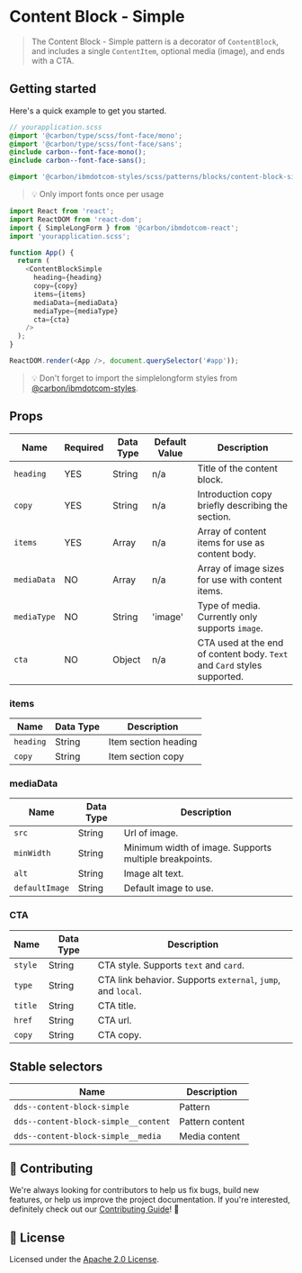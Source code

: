 # Content Block - Simple

> The Content Block - Simple pattern is a decorator of `ContentBlock`, and
> includes a single `ContentItem`, optional media (image), and ends with a CTA.

## Getting started

Here's a quick example to get you started.

```scss
// yourapplication.scss
@import '@carbon/type/scss/font-face/mono';
@import '@carbon/type/scss/font-face/sans';
@include carbon--font-face-mono();
@include carbon--font-face-sans();

@import '@carbon/ibmdotcom-styles/scss/patterns/blocks/content-block-simple/content-block-simple';
```

> 💡 Only import fonts once per usage

```javascript
import React from 'react';
import ReactDOM from 'react-dom';
import { SimpleLongForm } from '@carbon/ibmdotcom-react';
import 'yourapplication.scss';

function App() {
  return (
    <ContentBlockSimple
      heading={heading}
      copy={copy}
      items={items}
      mediaData={mediaData}
      mediaType={mediaType}
      cta={cta}
    />
  );
}

ReactDOM.render(<App />, document.querySelector('#app'));
```

> 💡 Don't forget to import the simplelongform styles from
> [@carbon/ibmdotcom-styles](https://github.com/carbon-design-system/ibm-dotcom-library/blob/master/packages/styles).

## Props

| Name        | Required | Data Type | Default Value | Description                                                              |
| ----------- | -------- | --------- | ------------- | ------------------------------------------------------------------------ |
| `heading`   | YES      | String    | n/a           | Title of the content block.                                              |
| `copy`      | YES      | String    | n/a           | Introduction copy briefly describing the section.                        |
| `items`     | YES      | Array     | n/a           | Array of content items for use as content body.                          |
| `mediaData` | NO       | Array     | n/a           | Array of image sizes for use with content items.                         |
| `mediaType` | NO       | String    | 'image'       | Type of media. Currently only supports `image`.                          |
| `cta`       | NO       | Object    | n/a           | CTA used at the end of content body. `Text` and `Card` styles supported. |

### items

| Name      | Data Type | Description          |
| --------- | --------- | -------------------- |
| `heading` | String    | Item section heading |
| `copy`    | String    | Item section copy    |

### mediaData

| Name           | Data Type | Description                                            |
| -------------- | --------- | ------------------------------------------------------ |
| `src`          | String    | Url of image.                                          |
| `minWidth`     | String    | Minimum width of image. Supports multiple breakpoints. |
| `alt`          | String    | Image alt text.                                        |
| `defaultImage` | String    | Default image to use.                                  |

### CTA

| Name    | Data Type | Description                                                  |
| ------- | --------- | ------------------------------------------------------------ |
| `style` | String    | CTA style. Supports `text` and `card`.                       |
| `type`  | String    | CTA link behavior. Supports `external`, `jump`, and `local`. |
| `title` | String    | CTA title.                                                   |
| `href`  | String    | CTA url.                                                     |
| `copy`  | String    | CTA copy.                                                    |

## Stable selectors

| Name                                 | Description     |
| ------------------------------------ | --------------- |
| `dds--content-block-simple`          | Pattern         |
| `dds--content-block-simple__content` | Pattern content |
| `dds--content-block-simple__media`   | Media content   |

## 🙌 Contributing

We're always looking for contributors to help us fix bugs, build new features,
or help us improve the project documentation. If you're interested, definitely
check out our
[Contributing Guide](https://github.com/carbon-design-system/ibm-dotcom-library/blob/master/.github/CONTRIBUTING.md)!
👀

## 📝 License

Licensed under the
[Apache 2.0 License](https://github.com/carbon-design-system/ibm-dotcom-library/blob/master/LICENSE).
